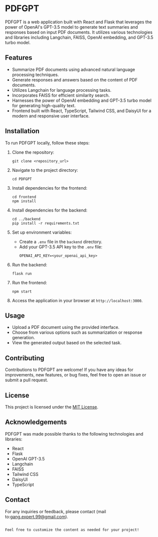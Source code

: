 # PDFGPT

PDFGPT is a web application built with React and Flask that leverages the power of OpenAI's GPT-3.5 model to generate text summaries and responses based on input PDF documents. It utilizes various technologies and libraries including Langchain, FAISS, OpenAI embedding, and GPT-3.5 turbo model.

## Features

- Summarize PDF documents using advanced natural language processing techniques.
- Generate responses and answers based on the content of PDF documents.
- Utilizes Langchain for language processing tasks.
- Incorporates FAISS for efficient similarity search.
- Harnesses the power of OpenAI embedding and GPT-3.5 turbo model for generating high-quality text.
- Frontend built with React, TypeScript, Tailwind CSS, and DaisyUI for a modern and responsive user interface.

## Installation

To run PDFGPT locally, follow these steps:

1. Clone the repository:
   ```
   git clone <repository_url>
   ```

2. Navigate to the project directory:
   ```
   cd PDFGPT
   ```

3. Install dependencies for the frontend:
   ```
   cd frontend
   npm install
   ```

4. Install dependencies for the backend:
   ```
   cd ../backend
   pip install -r requirements.txt
   ```

5. Set up environment variables:
   - Create a `.env` file in the `backend` directory.
   - Add your GPT-3.5 API key to the `.env` file:
     ```
     OPENAI_API_KEY=<your_openai_api_key>
     ```


6. Run the backend:
   ```
   flask run
   ```

7. Run the frontend:
   ```
   npm start
   ```

8. Access the application in your browser at `http://localhost:3000`.

## Usage

- Upload a PDF document using the provided interface.
- Choose from various options such as summarization or response generation.
- View the generated output based on the selected task.

## Contributing

Contributions to PDFGPT are welcome! If you have any ideas for improvements, new features, or bug fixes, feel free to open an issue or submit a pull request.

## License

This project is licensed under the [MIT License](LICENSE).

## Acknowledgements

PDFGPT was made possible thanks to the following technologies and libraries:

- React
- Flask
- OpenAI GPT-3.5
- Langchain
- FAISS
- Tailwind CSS
- DaisyUI
- TypeScript

## Contact

For any inquiries or feedback, please contact (mail to:gang.expert.99@gmail.com).
```

Feel free to customize the content as needed for your project!
